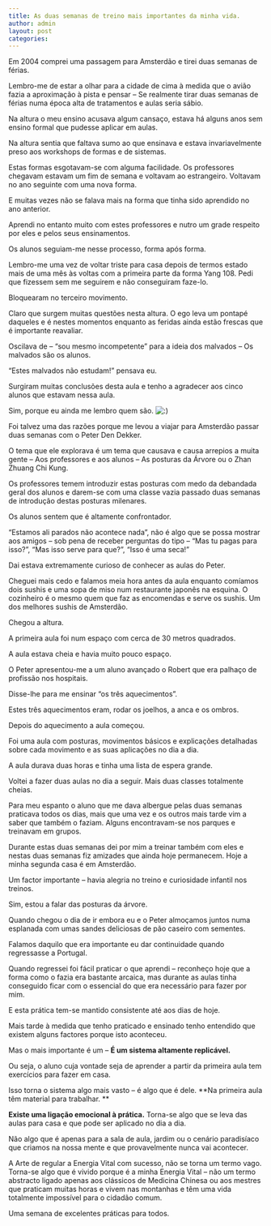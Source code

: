 ```yaml
---
title: As duas semanas de treino mais importantes da minha vida.
author: admin
layout: post
categories:
---
```

Em 2004 comprei uma passagem para Amsterdão e tirei duas semanas de férias.

Lembro-me de estar a olhar para a cidade de cima à medida que o avião fazia a aproximação à pista e pensar &#8211; Se realmente tirar duas semanas de férias numa época alta de tratamentos e aulas seria sábio.

Na altura o meu ensino acusava algum cansaço, estava há alguns anos sem ensino formal que pudesse aplicar em aulas.

Na altura sentia que faltava sumo ao que ensinava e estava invariavelmente preso aos workshops de formas e de sistemas.

Estas formas esgotavam-se com alguma facilidade. Os professores chegavam estavam um fim de semana e voltavam ao estrangeiro. Voltavam no ano seguinte com uma nova forma.

E muitas vezes não se falava mais na forma que tinha sido aprendido no ano anterior.

Aprendi no entanto muito com estes professores e nutro um grade respeito por eles e pelos seus ensinamentos.

Os alunos seguiam-me nesse processo, forma após forma.

Lembro-me uma vez de voltar triste para casa depois de termos estado mais de uma mês às voltas com a primeira parte da forma Yang 108. Pedi que fizessem sem me seguirem e não conseguiram faze-lo.

Bloquearam no terceiro movimento.

Claro que surgem muitas questões nesta altura. O ego leva um pontapé daqueles e é nestes momentos enquanto as feridas ainda estão frescas que é importante reavaliar.

Oscilava de &#8211; &#8220;sou mesmo incompetente&#8221; para a ideia dos malvados &#8211; Os malvados são os alunos.

&#8220;Estes malvados não estudam!&#8221; pensava eu.

Surgiram muitas conclusões desta aula e tenho a agradecer aos cinco alunos que estavam nessa aula.

Sim, porque eu ainda me lembro quem são. <img src='http://devagar.org/chikung/wp-includes/images/smilies/icon_smile.gif' alt=':)' class='wp-smiley' /> 

Foi talvez uma das razões porque me levou a viajar para Amsterdão passar duas semanas com o Peter Den Dekker.

O tema que ele explorava é um tema que causava e causa arrepios a muita gente &#8211; Aos professores e aos alunos &#8211; As posturas da Árvore ou o Zhan Zhuang Chi Kung.

Os professores temem introduzir estas posturas com medo da debandada geral dos alunos e darem-se com uma classe vazia passado duas semanas de introdução destas posturas milenares.

Os alunos sentem que é altamente confrontador.

&#8220;Estamos ali parados não acontece nada&#8221;, não é algo que se possa mostrar aos amigos &#8211; sob pena de receber perguntas do tipo &#8211; &#8220;Mas tu pagas para isso?&#8221;, &#8220;Mas isso serve para que?&#8221;, &#8220;Isso é uma seca!&#8221;

Dai estava extremamente curioso de conhecer as aulas do Peter.

Cheguei mais cedo e falamos meia hora antes da aula enquanto comíamos dois sushis e uma sopa de miso num restaurante japonês na esquina. O cozinheiro é o mesmo quem que faz as encomendas e serve os sushis. Um dos melhores sushis de Amsterdão.

Chegou a altura.

A primeira aula foi num espaço com cerca de 30 metros quadrados.

A aula estava cheia e havia muito pouco espaço.

O Peter apresentou-me a um aluno avançado o Robert que era palhaço de profissão nos hospitais.

Disse-lhe para me ensinar &#8220;os três aquecimentos&#8221;.

Estes três aquecimentos eram, rodar os joelhos, a anca e os ombros.

Depois do aquecimento a aula começou.

Foi uma aula com posturas, movimentos básicos e explicações detalhadas sobre cada movimento e as suas aplicações no dia a dia.

A aula durava duas horas e tinha uma lista de espera grande.

Voltei a fazer duas aulas no dia a seguir. Mais duas classes totalmente cheias.

Para meu espanto o aluno que me dava albergue pelas duas semanas praticava todos os dias, mais que uma vez e os outros mais tarde vim a saber que também o faziam. Alguns encontravam-se nos parques e treinavam em grupos.

Durante estas duas semanas dei por mim a treinar também com eles e nestas duas semanas fiz amizades que ainda hoje permanecem. Hoje a minha segunda casa é em Amsterdão.

Um factor importante &#8211; havia alegria no treino e curiosidade infantil nos treinos.

Sim, estou a falar das posturas da árvore.

Quando chegou o dia de ir embora eu e o Peter almoçamos juntos numa esplanada com umas sandes deliciosas de pão caseiro com sementes.

Falamos daquilo que era importante eu dar continuidade quando regressasse a Portugal.

Quando regressei foi fácil praticar o que aprendi &#8211; reconheço hoje que a forma como o fazia era bastante arcaica, mas durante as aulas tinha conseguido ficar com o essencial do que era necessário para fazer por mim.

E esta prática tem-se mantido consistente até aos dias de hoje.

Mais tarde à medida que tenho praticado e ensinado tenho entendido que existem alguns factores porque isto aconteceu.

Mas o mais importante é um &#8211; **É um sistema altamente replicável.**

Ou seja, o aluno cuja vontade seja de aprender a partir da primeira aula tem exercícios para fazer em casa.

Isso torna o sistema algo mais vasto &#8211; é algo que é dele. **Na primeira aula têm material para trabalhar. **

**Existe uma ligação emocional à prática.** Torna-se algo que se leva das aulas para casa e que pode ser aplicado no dia a dia.

Não algo que é apenas para a sala de aula, jardim ou o cenário paradisíaco que criamos na nossa mente e que provavelmente nunca vai acontecer.

A Arte de regular a Energia Vital com sucesso, não se torna um termo vago. Torna-se algo que é vivido porque é a minha Energia Vital &#8211; não um termo abstracto ligado apenas aos clássicos de Medicina Chinesa ou aos mestres que praticam muitas horas e vivem nas montanhas e têm uma vida totalmente impossível para o cidadão comum.

Uma semana de excelentes práticas para todos. 